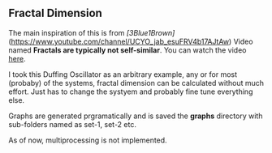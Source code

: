 ## Fractal Dimension

The main inspiration of this is from *[3Blue1Brown]*(https://www.youtube.com/channel/UCYO_jab_esuFRV4b17AJtAw) Video named **Fractals are typically not self-similar**. You can watch the video [here](https://www.youtube.com/watch?v=gB9n2gHsHN4).

I took this Duffing Oscillator as an arbitrary example, any or for most (probaby) of the systems, fractal dimension can be calculated without much effort. Just has to change the systyem and probably fine tune everything else. 

Graphs are generated prgramatically and is saved the **graphs** directory with sub-folders named as set-1, set-2 etc. 

As of now, multiprocessing is not implemented.